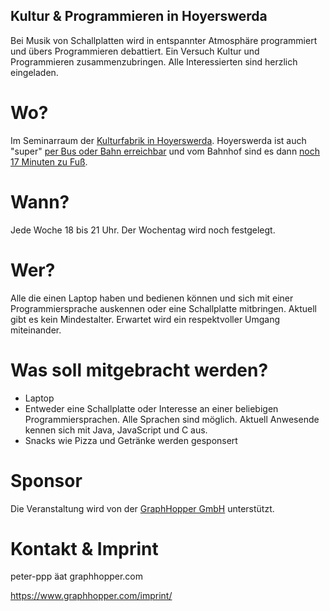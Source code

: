 ## Kultur & Programmieren in Hoyerswerda

Bei Musik von Schallplatten wird in entspannter Atmosphäre programmiert und übers Programmieren debattiert. Ein Versuch Kultur und Programmieren zusammenzubringen. Alle Interessierten sind herzlich eingeladen.

# Wo?

Im Seminarraum der [Kulturfabrik in Hoyerswerda](https://graphhopper.com/maps/?point=&point=Kulturfabrik%20Hoyerswerda). Hoyerswerda ist auch "super" [per Bus oder Bahn erreichbar](https://www.bahn.de) und vom Bahnhof sind es dann [noch 17 Minuten zu Fuß](https://graphhopper.com/maps/?point=Hoyerswerda%20Am%20Bahnhofsvorplatz&point=Kulturfabrik%20Hoyerswerda&vehicle=foot).

# Wann?

Jede Woche 18 bis 21 Uhr. Der Wochentag wird noch festgelegt. 

# Wer?

Alle die einen Laptop haben und bedienen können und sich mit einer Programmiersprache auskennen oder eine Schallplatte mitbringen. Aktuell gibt es kein Mindestalter. Erwartet wird ein respektvoller Umgang miteinander.

# Was soll mitgebracht werden?

 * Laptop
 * Entweder eine Schallplatte oder Interesse an einer beliebigen Programmiersprachen. Alle Sprachen sind möglich. Aktuell Anwesende kennen sich mit Java, JavaScript und C aus.
 * Snacks wie Pizza und Getränke werden gesponsert

# Sponsor

Die Veranstaltung wird von der [GraphHopper GmbH](https://www.graphhopper.com/) unterstützt.

# Kontakt & Imprint

peter-ppp äat graphhopper.com

https://www.graphhopper.com/imprint/
